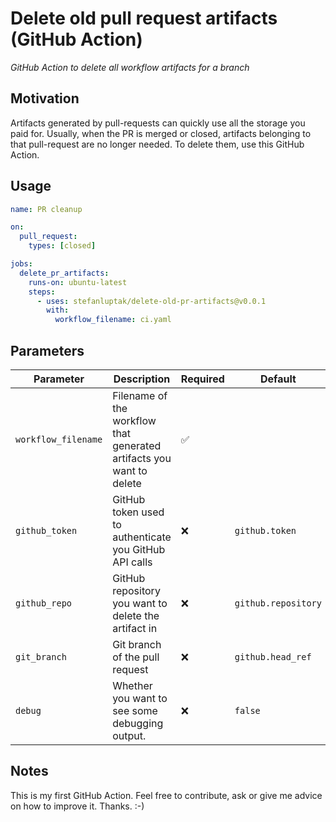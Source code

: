 # Delete old pull request artifacts (GitHub Action)

_GitHub Action to delete all workflow artifacts for a branch_

## Motivation

Artifacts generated by pull-requests can quickly use all the storage you paid for.
Usually, when the PR is merged or closed, artifacts belonging to that pull-request are no longer needed.
To delete them, use this GitHub Action.

## Usage

```yaml
name: PR cleanup

on:
  pull_request:
    types: [closed]

jobs:
  delete_pr_artifacts:
    runs-on: ubuntu-latest
    steps:
      - uses: stefanluptak/delete-old-pr-artifacts@v0.0.1
        with:
          workflow_filename: ci.yaml
```

## Parameters

| Parameter | Description | Required | Default |
| - | - | - | - |
| `workflow_filename` | Filename of the workflow that generated artifacts you want to delete  | ✅ |  |
| `github_token` | GitHub token used to authenticate you GitHub API calls | ❌ | `github.token` |
| `github_repo` | GitHub repository you want to delete the artifact in | ❌ | `github.repository` |
| `git_branch` | Git branch of the pull request | ❌ | `github.head_ref` |
| `debug` | Whether you want to see some debugging output. | ❌ | `false` |

## Notes

This is my first GitHub Action. Feel free to contribute, ask or give me advice on how to improve it. Thanks. :-)
